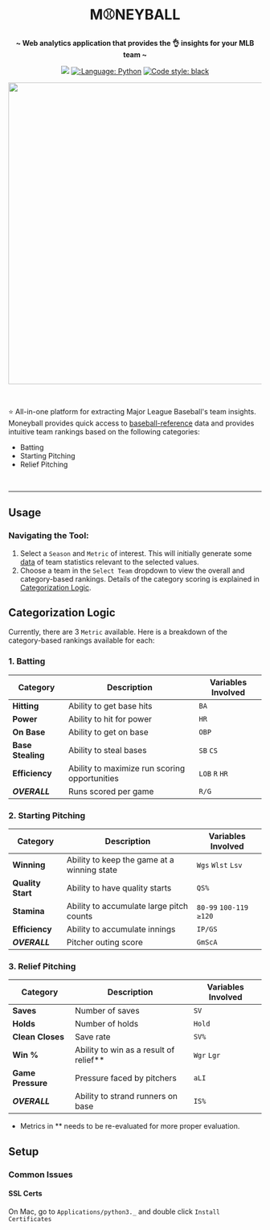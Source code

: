 <h1 align="center">
 M⚾NEYBALL
</h1>

<p align="center">
 <strong> ~ Web analytics application that provides the 👌 insights for your MLB team ~</strong>
</p>

<p align="center">
 <a href=""><img src="https://static.streamlit.io/badges/streamlit_badge_black_white.svg"></a>
 <a href="https://github.com/python"><img src="https://img.shields.io/badge/Made%20with-Python-1f425f.svg" alt=":Language: Python"></a>
 <a href="https://github.com/psf/black"><img src="https://img.shields.io/badge/code%20style-black-000000.svg" alt="Code style: black"></a>
</p>

<p align="center">
<img src="docs/img/demo.gif" width=600>
</p>

<br>

⭐ All-in-one platform for extracting Major League Baseball's team insights. Moneyball provides quick access to 
[baseball-reference](https://www.baseball-reference.com/leagues/majors/) data and provides intuitive team rankings based 
on the following categories:
 - Batting
 - Starting Pitching
 - Relief Pitching

<br>

---

## Usage

### Navigating the Tool:
1. Select a `Season` and `Metric` of interest. This will initially generate some 
   [data](https://www.baseball-reference.com/leagues/majors/) of team statistics relevant to the selected values.
2. Choose a team in the `Select Team` dropdown to view the overall and category-based rankings. Details of the category
   scoring is explained in [Categorization Logic](https://github.com/jk1mm/moneyball-app#categorization-logic).

## Categorization Logic
Currently, there are 3 `Metric` available. Here is a breakdown of the category-based rankings available for each:

### 1. Batting
| Category | Description | Variables Involved
| --- | --- | --- |
| **Hitting** | Ability to get base hits | `BA`
| **Power** | Ability to hit for power  | `HR`
| **On Base** | Ability to get on base  | `OBP`
| **Base Stealing** | Ability to steal bases  | `SB` `CS`
| **Efficiency** | Ability to maximize run scoring opportunities  | `LOB` `R` `HR`
| ***OVERALL*** | Runs scored per game  | `R/G`


### 2. Starting Pitching
| Category | Description | Variables Involved
| --- | --- | --- |
| **Winning** | Ability to keep the game at a winning state | `Wgs` `Wlst` `Lsv`
| **Quality Start** | Ability to have quality starts  | `QS%`
| **Stamina** | Ability to accumulate large pitch counts | `80-99` `100-119` `≥120`
| **Efficiency** | Ability to accumulate innings | `IP/GS`
| ***OVERALL*** | Pitcher outing score | `GmScA`

### 3. Relief Pitching
| Category | Description | Variables Involved
| --- | --- | --- |
| **Saves** | Number of saves | `SV`
| **Holds** | Number of holds | `Hold`
| **Clean Closes** | Save rate | `SV%`
| **Win %** | Ability to win as a result of relief** | `Wgr` `Lgr`
| **Game Pressure** | Pressure faced by pitchers | `aLI`
| ***OVERALL*** | Ability to strand runners on base | `IS%`

- Metrics in ** needs to be re-evaluated for more proper evaluation.


## Setup

### Common Issues
#### SSL Certs
On Mac, go to `Applications/python3._` and double click `Install Certificates`
